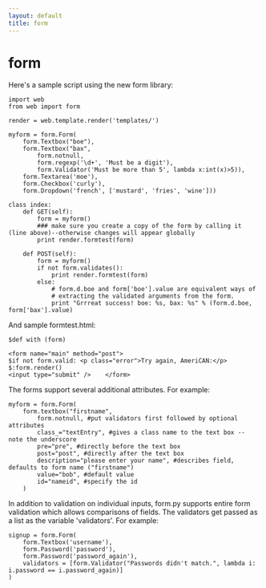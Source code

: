 ```yaml
---
layout: default
title: form
---
```


# form

Here's a sample script using the new form library:

    import web
    from web import form

    render = web.template.render('templates/')

    myform = form.Form( 
        form.Textbox("boe"), 
        form.Textbox("bax", 
            form.notnull,
            form.regexp('\d+', 'Must be a digit'),
            form.Validator('Must be more than 5', lambda x:int(x)>5)),
        form.Textarea('moe'),
        form.Checkbox('curly'), 
        form.Dropdown('french', ['mustard', 'fries', 'wine'])) 

    class index: 
        def GET(self): 
            form = myform()
            ### make sure you create a copy of the form by calling it (line above)--otherwise changes will appear globally
            print render.formtest(form)

        def POST(self): 
            form = myform() 
            if not form.validates(): 
                print render.formtest(form)
            else:
                # form.d.boe and form['boe'].value are equivalent ways of
                # extracting the validated arguments from the form.
                print "Grrreat success! boe: %s, bax: %s" % (form.d.boe, form['bax'].value)

And sample formtest.html: 

    $def with (form)

    <form name="main" method="post"> 
    $if not form.valid: <p class="error">Try again, AmeriCAN:</p>
    $:form.render()
    <input type="submit" />    </form>
The forms support several additional attributes.  For example:

    myform = form.Form(
        form.textbox("firstname",
            form.notnull, #put validators first followed by optional attributes
            class_="textEntry", #gives a class name to the text box -- note the underscore
            pre="pre", #directly before the text box
            post="post", #directly after the text box
            description="please enter your name", #describes field, defaults to form name ("firstname")
            value="bob", #default value
            id="nameid", #specify the id
        )
            
In addition to validation on individual inputs, form.py supports entire form validation which allows comparisons of fields.  The validators get passed as a list as the variable 'validators'.  For example:

    signup = form.Form(
        form.Textbox('username'),
        form.Password('password'),
        form.Password('password_again'),
        validators = [form.Validator("Passwords didn't match.", lambda i: i.password == i.password_again)]
    )